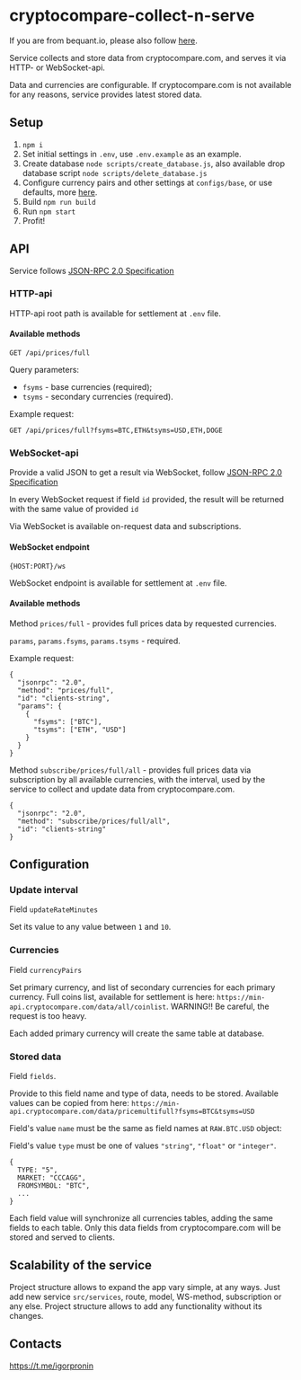 # cryptocompare-collect-n-serve

If you are from bequant.io, please also follow [here](/SPEC.md).

Service collects and store data from cryptocompare.com, and serves it via HTTP- or WebSocket-api.

Data and currencies are configurable. If cryptocompare.com is not available for any reasons, service provides latest stored data. 

## Setup

1. `npm i`
2. Set initial settings in `.env`, use `.env.example` as an example.
3. Create database `node scripts/create_database.js`, also available drop database script `node scripts/delete_database.js`
4. Configure currency pairs and other settings at `configs/base`, or use defaults, more [here](#Configuration).
5. Build `npm run build`
6. Run `npm start`
7. Profit!

## API

Service follows [JSON-RPC 2.0 Specification](https://www.jsonrpc.org/specification)

### HTTP-api

HTTP-api root path is available for settlement at `.env` file.

#### Available methods

`GET /api/prices/full`

Query parameters:

- `fsyms` - base currencies (required);
- `tsyms` - secondary currencies (required).

Example request:

`GET /api/prices/full?fsyms=BTC,ETH&tsyms=USD,ETH,DOGE`

### WebSocket-api

Provide a valid JSON to get a result via WebSocket, follow [JSON-RPC 2.0 Specification](https://www.jsonrpc.org/specification)

In every WebSocket request if field `id` provided, the result will be returned with the same value of provided `id`

Via WebSocket is available on-request data and subscriptions.

#### WebSocket endpoint

`{HOST:PORT}/ws`

WebSocket endpoint is available for settlement at `.env` file.

#### Available methods

Method `prices/full` - provides full prices data by requested currencies.

`params`, `params.fsyms`, `params.tsyms` - required.

Example request:

```
{
  "jsonrpc": "2.0",
  "method": "prices/full",
  "id": "clients-string",
  "params": {
    {
      "fsyms": ["BTC"], 
      "tsyms": ["ETH", "USD"]
    }
  }
}
```

Method `subscribe/prices/full/all` - provides full prices data via subscription by all available currencies, with the interval, used by the service to collect and update data from cryptocompare.com.

```
{
  "jsonrpc": "2.0",
  "method": "subscribe/prices/full/all",
  "id": "clients-string"
}
```

## Configuration

### Update interval

Field `updateRateMinutes` 

Set its value to any value between `1` and `10`.

### Currencies

Field `currencyPairs`

Set primary currency, and list of secondary currencies for each primary currency. Full coins list, available for settlement is here: `https://min-api.cryptocompare.com/data/all/coinlist`. WARNING!! Be careful, the request is too heavy.

Each added primary currency will create the same table at database.

### Stored data

Field `fields`.

Provide to this field name and type of data, needs to be stored. Available values can be copied from here: `https://min-api.cryptocompare.com/data/pricemultifull?fsyms=BTC&tsyms=USD`

Field's value `name` must be the same as field names at `RAW.BTC.USD` object:

Field's value `type` must be one of values `"string"`, `"float"` or `"integer"`.

```
{
  TYPE: "5",
  MARKET: "CCCAGG",
  FROMSYMBOL: "BTC",
  ...
}
```

Each field value will synchronize all currencies tables, adding the same fields to each table. Only this data fields from cryptocompare.com will be stored and served to clients.

## Scalability of the service

Project structure allows to expand the app vary simple, at any ways. Just add new service `src/services`, route, model, WS-method, subscription or any else. Project structure allows to add any functionality without its changes.

## Contacts

https://t.me/igorpronin


